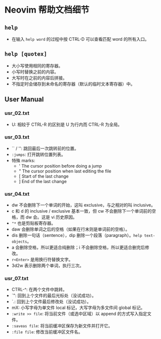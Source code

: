 # Neovim 帮助文档细节

## `help`

- 在输入 `help word` 的过程中按 CTRL-D 可以查看匹配 word 的所有入口。

## `help [quotex]`

- 大小写使用相同的寄存器。
- 小写时替换之前的内容。
- 大写时在之前的内容后拼接。
- 不指定时会储存到未命名的寄存器（默认的临时文本寄存器）中。

## User Manual

### usr_02.txt

- U: 相较于 CTRL-R 的区别是 U 为行内而 CTRL-R 为全局。

### usr_03.txt

- \`\` / '': 跳回最后一次跳转前的位置。
- `:jumps`: 打开跳转位置列表。
- 特殊 marks:
  - ' The cursor position before doing a jump
  - " The cursor position when last editing the file
  - [ Start of the last change
  - ] End of the last change

### usr_04.txt

- dw 不会删除下一个单词的开始，这叫 exclusive，与之相对的叫 inclusive。
- c 和 d 的 inclusive / exclusive 基本一致，但 cw 不会删除下一个单词前的空格，而 dw 会。这是 vi 历史原因。
- `"*` 也是剪贴板寄存器。
- daw 会删除单词之后的空格（如果在行末则是单词前的空格）。
- dis 删除一句话（sentence），dip 删除一个段落（paragraph）。`help text-objects`。
- a 会删除空格，所以更适合纯删除；i 不会删除空格，所以更适合删完后修改。
- `r<Enter>` 是用换行符替换文字。
- 3d2w 表示删除两个单词，执行三次。

### usr_07.txt

- CTRL-^: 在两个文件中跳转。
- `": 回到上个文件的最后光标处（没试成功）。
- `.: 回到上个文件最后修改处（没试成功）。
- mX: 小写字母为单文件 local 标记，大写字母为多文件间 global 标记。
- `:write >> file`: 将当前文件（或选中区域）以 append 的方式写入指定文件。
- `:saveas file`: 将当前缓冲区保存为新文件并打开它。
- `:file file`: 修改当前缓冲区文件名。
